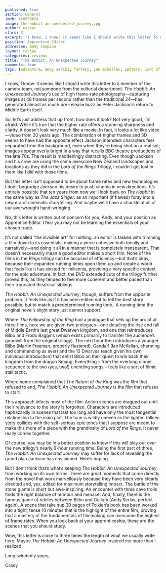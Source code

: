 ```yaml
---
published: true
section: General
imdb: tt0903624
image: the-hobbit-an-unexpected-journey.jpg
author: caseyt 
stars: 3
excerpt: "I know, I know: it seems like I should write this letter to a member of the camera team, not someone from the editorial department. <em>The Hobbit: An Unexpected Journey</em>&rsquo;s use of high frame-rate photography&mdash;capturing images at 48 frames per second rather than the traditional 24&mdash;has generated almost as much pre-release buzz as Peter Jackson&rsquo;s return to Middle Earth itself."
position: Apprentice Editor 
addressee: Andy Campion
layout: review
categories: reviews
title: "The Hobbit: An Unexpected Journey"
comments: true
tags: [adventure, andy seriks, fantasy, ian mckellan, Letters, Lord of the Rings, peter jackson, the hobit]
---
```

<p>I know, I know: it seems like I should write this letter to a member of the camera team, not someone from the editorial department. <em>The Hobbit: An Unexpected Journey</em>&rsquo;s use of high frame-rate photography&mdash;capturing images at 48 frames per second rather than the traditional 24&mdash;has generated almost as much pre-release buzz as Peter Jackson&rsquo;s return to Middle Earth itself.</p>
<p>So, let&rsquo;s just address that up front: how does it look? Not very good, I&rsquo;m afraid. While it&rsquo;s true that the higher rate offers a stunning sharpness and clarity, it doesn&rsquo;t look very much like a movie. In fact, it looks a lot like video&mdash;video from 30 years ago. The combination of higher frames and 3D seems to have had the opposite effect Jackson intended: characters feel separated from the background, even when they&rsquo;re being shot on a real set; images appear overly bright in a way that recalls BBC theatre productions of the late 70s. The result is maddeningly distracting. Even though Jackson and his crew are using the same awesome New Zealand landscapes and locations as they did in the <em>Lord of the Rings</em> Trilogy, I couldn&rsquo;t get lost in them like I did with those films.</p>
<p>But this letter isn&rsquo;t supposed to be about frame rates and new technologies. I don&rsquo;t begrudge Jackson his desire to push cinema in new directions. It&rsquo;s entirely possible that ten years from now we&rsquo;ll look back on <em>The Hobbit</em> in the same way as <em>The Jazz Singer</em>: as an important (if flawed) foray into a new era of cinematic storytelling. And maybe we&rsquo;ll have a chuckle at all of our overwrought hand-wringing.</p>
<p>No, this letter is written out of concern for you, Andy, and your position as Apprentice Editor. I fear you may not be learning the essentials of your chosen trade.</p>
<p>It&rsquo;s not called &ldquo;the invisible art&rdquo; for nothing: an editor is tasked with trimming a film down to its essentials, making a piece cohesive both tonally and narratively&mdash;and doing it all in a manner that is completely transparent. That doesn&rsquo;t necessarily mean a good editor makes a short film. None of the films in the <em>Rings</em> trilogy can be accused of efficiency&mdash;but that&rsquo;s okay, because their expanded running times open them up and create a world that feels like it has existed for millennia, providing a very specific context for the epic adventure. In fact, the DVD extended cuts of the trilogy further proved this, as they tended to feel more coherent and better paced than their truncated theatrical siblings.</p>
<p><em>The Hobbit: An Unexpected Journey</em>, though, suffers from the opposite problem. It feels like as if it has been edited not to tell the best story possible, but to match a predetermined running time.&nbsp; A running time the original novel&rsquo;s slight story just cannot support.</p>
<p>Where <em>The Fellowship of the Ring</em> had a prologue that sets up the arc of all three films, here we are given two prologues&mdash;one detailing the rise and fall of Middle Earth&rsquo;s last great Dwarven kingdom, and one that reintroduces Bilbo and Frodo Baggins (which exists primarily to transfer the audience&rsquo;s goodwill from the original trilogy). The next hour then introduces a younger Bilbo (Martin Freeman, properly flustered), Gandalf (Ian McKellan, charming and commanding as ever) and the 13 Dwarves (each given his own individual introduction) that enlist Bilbo on their quest to win back their kingdom from the dragon Smaug. Everything &ndash; from the overlong dinner sequence to the two (yes, two!) unending songs &ndash; feels like a sort of filmic stall tactic.</p>
<p>Where some complained that <em>The Return of the King</em> was the film that refused to end, <em>The Hobbit: An Unexpected Journey</em> is the film that refuses to start.</p>
<p>This approach infects most of the film. Action scenes are dragged out until their relevance to the story is forgotten. Characters are introduced haphazardly in scenes that last too long and have only the most tangential relationship to the main plot. The tone is wildly uneven as the lighter Tolkien story collides with the self-serious epic tones that I suppose are meant to make this more of a piece with the grandiosity of <em>Lord of the Rings</em>. It never really comes together.</p>
<p>Of course, you may be in a better position to know if this will play out over the new trilogy&rsquo;s nearly 9-hour running time. Being the first part of three, <em>The Hobbit: An Unexpected Journey</em> may suffer for lack of revealing the grand plan Jackson has envisioned. Here&rsquo;s hoping.</p>
<p>But I don&rsquo;t think that&rsquo;s what&rsquo;s keeping <em>The Hobbit: An Unexpected Journey</em> from working on its own terms. There are great moments that come directly from the novel that work marvellously because they have been very clearly directed and, yes, edited for maximum storytelling impact. The battle of the stone giants is short but awe-inspiring. An encounter with three cave trolls finds the right balance of humour and menace. And, finally, there is the famous game of riddles between Bilbo and Gollum (Andy Serkis, perfect again). A scene that take sup 30 pages of Tolkien&rsquo;s book has been worked into a tight, tense 10 minutes that is the highlight of the entire film, proving that a mastery of the fundamentals of filmmaking can overcome the highest of frame rates. When you look back at your apprenticeship, these are the scenes that you should study.</p>
<p>Wow, this letter is close to three times the length of what we usually write here. Maybe <em>The Hobbit: An Unexpected Journey</em> inspired me more than I realized.</p>
<p>Long-windedly yours,</p>
<p>Casey</p>